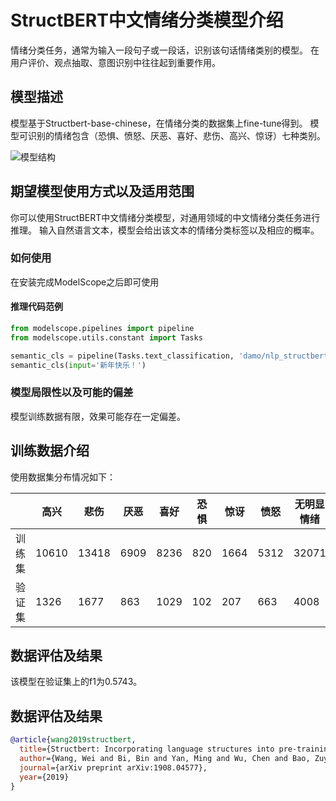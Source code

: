 
# StructBERT中文情绪分类模型介绍

情绪分类任务，通常为输入一段句子或一段话，识别该句话情绪类别的模型。 在用户评价、观点抽取、意图识别中往往起到重要作用。

## 模型描述

模型基于Structbert-base-chinese，在情绪分类的数据集上fine-tune得到。 模型可识别的情绪包含（恐惧、愤怒、厌恶、喜好、悲伤、高兴、惊讶）七种类别。

![模型结构](model.jpg)

## 期望模型使用方式以及适用范围

你可以使用StructBERT中文情绪分类模型，对通用领域的中文情绪分类任务进行推理。 输入自然语言文本，模型会给出该文本的情绪分类标签以及相应的概率。

### 如何使用

在安装完成ModelScope之后即可使用

#### 推理代码范例

```python
from modelscope.pipelines import pipeline
from modelscope.utils.constant import Tasks

semantic_cls = pipeline(Tasks.text_classification, 'damo/nlp_structbert_emotion-classification_chinese-base')
semantic_cls(input='新年快乐！')
```

### 模型局限性以及可能的偏差

模型训练数据有限，效果可能存在一定偏差。

## 训练数据介绍

使用数据集分布情况如下：

|   | 高兴   | 悲伤   | 厌恶   | 喜好 | 恐惧  | 惊讶   | 愤怒 | 无明显情绪 |
|-------|-------|-------|------|----------|------|------|------|-------|
| 训练集 | 10610 | 13418 | 6909  | 8236 | 820 | 1664 | 5312 | 32071 |
| 验证集 | 1326 | 1677 | 863  | 1029 | 102 | 207 | 663 | 4008 |

## 数据评估及结果
 
该模型在验证集上的f1为0.5743。

## 数据评估及结果
```bib
@article{wang2019structbert,
  title={Structbert: Incorporating language structures into pre-training for deep language understanding},
  author={Wang, Wei and Bi, Bin and Yan, Ming and Wu, Chen and Bao, Zuyi and Xia, Jiangnan and Peng, Liwei and Si, Luo},
  journal={arXiv preprint arXiv:1908.04577},
  year={2019}
}
```